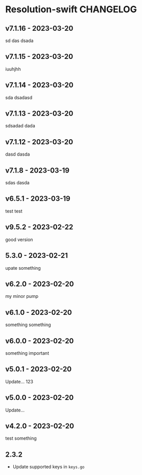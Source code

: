 # Resolution-swift CHANGELOG

## v7.1.16 - 2023-03-20

sd das dsada

## v7.1.15 - 2023-03-20

iuuhjhh

## v7.1.14 - 2023-03-20

sda dsadasd

## v7.1.13 - 2023-03-20

sdsadad dada

## v7.1.12 - 2023-03-20

dasd dasda

## v7.1.8 - 2023-03-19

sdas dasda

## v6.5.1 - 2023-03-19

test test

## v9.5.2 - 2023-02-22

good version

## 5.3.0 - 2023-02-21

upate something

## v6.2.0 - 2023-02-20

my minor pump

## v6.1.0 - 2023-02-20

something something

## v6.0.0 - 2023-02-20

something important

## v5.0.1 - 2023-02-20

Update... 123

## v5.0.0 - 2023-02-20

Update...

## v4.2.0 - 2023-02-20

test something

## 2.3.2

- Update supported keys in `keys.go`
